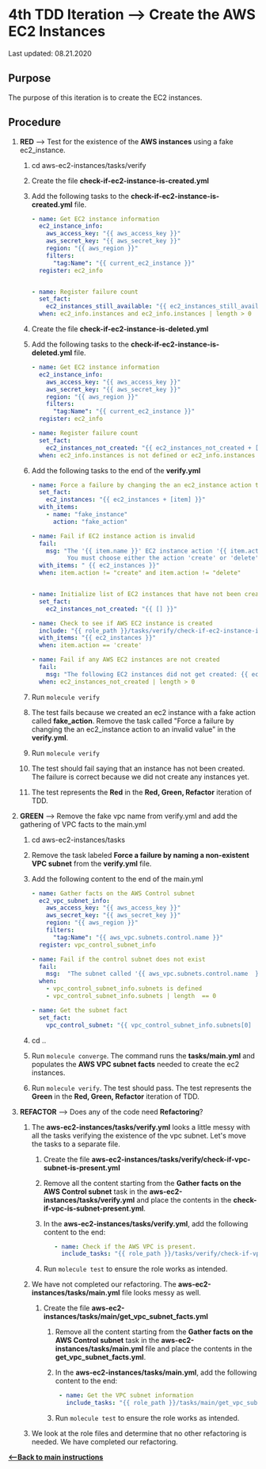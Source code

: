 # 4th TDD Iteration --> Create the AWS EC2 Instances

Last updated: 08.21.2020

## Purpose

The purpose of this iteration is to create the EC2 instances.

## Procedure

1. **RED** --> Test for the existence of the **AWS instances** 
   using a fake ec2_instance.

    1. cd aws-ec2-instances/tasks/verify
    1. Create the file **check-if-ec2-instance-is-created.yml**
    1. Add the following tasks to the **check-if-ec2-instance-is-created.yml** file.
    
        ```yaml
        - name: Get EC2 instance information
          ec2_instance_info:
            aws_access_key: "{{ aws_access_key }}"
            aws_secret_key: "{{ aws_secret_key }}"
            region: "{{ aws_region }}"
            filters:
              "tag:Name": "{{ current_ec2_instance }}"
          register: ec2_info
        
        
        - name: Register failure count
          set_fact:
            ec2_instances_still_available: "{{ ec2_instances_still_available + [current_ec2_instance] }}"
          when: ec2_info.instances and ec2_info.instances | length > 0
        ```
    1. Create the file **check-if-ec2-instance-is-deleted.yml**
    1. Add the following tasks to the **check-if-ec2-instance-is-deleted.yml** file.
    
        ```yaml
        - name: Get EC2 instance information
          ec2_instance_info:
            aws_access_key: "{{ aws_access_key }}"
            aws_secret_key: "{{ aws_secret_key }}"
            region: "{{ aws_region }}"
            filters:
              "tag:Name": "{{ current_ec2_instance }}"
          register: ec2_info
        
        - name: Register failure count
          set_fact:
            ec2_instances_not_created: "{{ ec2_instances_not_created + [current_ec2_instance] }}"
          when: ec2_info.instances is not defined or ec2_info.instances | length == 0
        ```
    1. Add the following tasks to the end of the **verify.yml**
    
        ```yaml
        - name: Force a failure by changing the an ec2_instance action to an invalid value
          set_fact:
            ec2_instances: "{{ ec2_instances + [item] }}"
          with_items:
            - name: "fake_instance"
              action: "fake_action"

        - name: Fail if EC2 instance action is invalid
          fail:
            msg: "The '{{ item.name }}' EC2 instance action '{{ item.action }}' is not valid.
                  You must choose either the action 'create' or 'delete'."
          with_items: " {{ ec2_instances }}"
          when: item.action != "create" and item.action != "delete"
        

        - name: Initialize list of EC2 instances that have not been created
          set_fact:
            ec2_instances_not_created: "{{ [] }}"
        
        - name: Check to see if AWS EC2 instance is created
          include: "{{ role_path }}/tasks/verify/check-if-ec2-instance-is-created.yml current_ec2_instance={{ item.name }}"
          with_items: "{{ ec2_instances }}"
          when: item.action == 'create'
        
        - name: Fail if any AWS EC2 instances are not created
          fail:
            msg: "The following EC2 instances did not get created: {{ ec2_instances_not_created | join(',') }}"
          when: ec2_instances_not_created | length > 0
        ```
    
    1. Run `molecule verify`
    1. The test fails because we created an ec2 instance with a fake action called
      **fake_action**.  Remove the task called 
      "Force a failure by changing the an ec2_instance action to an invalid value"
      in the **verify.yml**.
    1. Run `molecule verify`
    1. The test should fail saying that an instance has not been created.  The
    failure is correct because we did not create any instances yet.     
    1. The test represents
       the **Red** in the **Red, Green, Refactor** iteration of TDD.

1. **GREEN** --> Remove the fake vpc name from verify.yml and add the
gathering of VPC facts to the main.yml

    1. cd aws-ec2-instances/tasks
    1. Remove the task labeled **Force a failure by naming a non-existent VPC subnet**
    from the **verify.yml** file.
    1. Add the following content to the end of the main.yml
    
        ```yaml
        - name: Gather facts on the AWS Control subnet
          ec2_vpc_subnet_info:
            aws_access_key: "{{ aws_access_key }}"
            aws_secret_key: "{{ aws_secret_key }}"
            region: "{{ aws_region }}"
            filters:
              "tag:Name": "{{ aws_vpc.subnets.control.name }}"
          register: vpc_control_subnet_info
        
        - name: Fail if the control subnet does not exist
          fail:
            msg:  "The subnet called '{{ aws_vpc.subnets.control.name  }}' does not exist."
          when:
            - vpc_control_subnet_info.subnets is defined
            - vpc_control_subnet_info.subnets | length  == 0
        
        - name: Get the subnet fact
          set_fact:
            vpc_control_subnet: "{{ vpc_control_subnet_info.subnets[0]  }}"
        ```
    1. cd ..
    
    1. Run `molecule converge`.  The command runs the **tasks/main.yml**
       and populates the **AWS VPC subnet facts** needed to create the ec2 instances.
    
    1. Run `molecule verify`. The test should pass.  The test represents
       the **Green** in the **Red, Green, Refactor** iteration of TDD.
  
1. **REFACTOR** --> Does any of the code need **Refactoring**?

    1. The **aws-ec2-instances/tasks/verify.yml** looks a 
       little messy with all the tasks verifying the existence of the vpc subnet.
       Let's move the tasks to a separate file.
    
        1. Create the file **aws-ec2-instances/tasks/verify/check-if-vpc-subnet-is-present.yml**  
        
        1. Remove all the content starting from the 
           **Gather facts on the AWS Control subnet** task in the
           **aws-ec2-instances/tasks/verify.yml**
           and place the contents in the **check-if-vpc-is-subnet-present.yml**.
        
        1. In the **aws-ec2-instances/tasks/verify.yml**, 
           add the following content to the end:
        
            ```yaml
               - name: Check if the AWS VPC is present.
                 include_tasks: "{{ role_path }}/tasks/verify/check-if-vpc-subnet-is-present.yml"
           ```
        1. Run `molecule test` to ensure the role works as intended.
        
    1. We have not completed our refactoring.  The **aws-ec2-instances/tasks/main.yml**
       file looks messy as well. 
        
        1. Create the file **aws-ec2-instances/tasks/main/get_vpc_subnet_facts.yml**  
    
            1. Remove all the content starting from the
               **Gather facts on the AWS Control subnet** task
               in the **aws-ec2-instances/tasks/main.yml** file
               and place the contents in the **get_vpc_subnet_facts.yml**.
                
            1. In the **aws-ec2-instances/tasks/main.yml**, 
               add the following content to the end:
                
                 ```yaml
                  - name: Get the VPC subnet information
                    include_tasks: "{{ role_path }}/tasks/main/get_vpc_subnet_facts.yml"
                 ```
                
            1. Run `molecule test` to ensure the role works as intended.
        
    1. We look at the role files and determine that no other refactoring is needed.
       We have completed our refactoring.  

[**<--Back to main instructions**](../readme.md#4thTDD)
